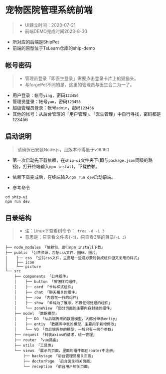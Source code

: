 # 宠物医院管理系统前端

> * UI建立时间：2023-07-21
> * 前端DEMO完成时间2023-8-30

* 所对应的后端是ShipPet
* 前端的原型位于TsLearn仓库的ship-demo

## 帐号密码

> * 管理员登录「即医生登录」需要点击登录卡片上的猫猫头。
> * 与forgePet不同的是，这里的管理员与医生合二为一了。

* 用户登录：帐号`ying`，密码`123456`
* 管理员登录：帐号`yun`，密码`123456`
* 超级管理员登录：帐号`admin`，密码`123456`
* 其他的帐号：从后台管理的「用户管理」、「医生管理」中自行寻找，密码都是123456

## 启动说明

> 请确保已安装Node.js，且版本不得低于v18.16.1

* 第一次启动先下载依赖，在`ship-ui`文件夹下(即与`package.json`同级的路径)，打开终端输入`npm install`，下载依赖。
* 依赖下载完成后，在终端输入`npm run dev`启动前端。

* 参考命令

```shell
cd ship-ui
npm run dev
```

## 目录结构

> * 注：Linux下查看树命令：` tree -d -L 3`
> * 意思是：只查看文件夹(`-d`)，只查看3层的目录(`-L 3`)

```text
├── node_modules 「依赖包，运行npm install下载」
├── public 「公共资源，包括css文件、图标、图片」
│    ├── css 「公共css文件，主要是一些没必要封装成组件但又复用的样式」
│    ├── icon
│    └── picture
└── src
    ├── components 「公共组件」
    │    ├── button 「按钮样式组件」
    │    ├── card 「卡片样式组件」
    │    ├── chat 「聊天相关的组件」
    │    ├── row 「内容在一行的组件」
    │    ├── show 「单纯为了展示，不做任何处理的组件」
    │    └── zoneView 「部分页面的主要内容封装的组件」
    ├── model 「数据模型」
    │    ├── DO 「从后端传来的数据模型，大部分继承entiy」
    │    ├── entiy 「数据库中表的模型，主要用于新增修改」
    │    └── VO 「向后端传参的模型，一般只有一两个参数」
    ├── request 「封装axios的请求，统一管理」
    ├── router 「vue路由」
    ├── utils 「工具类」
    └── views 「展示的页面，里面的组件都在router中注册」
        ├── backstage 「后台管理员相关页面」
        ├── doctorPage 「后台医生相关页面」
        └── reception 「前台用户相关页面」
```